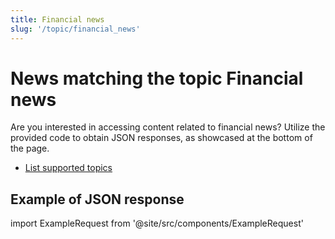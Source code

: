 ```yaml
---
title: Financial news
slug: '/topic/financial_news'
---
```


# News matching the topic Financial news

Are you interested in accessing content related to financial news? Utilize the provided code to obtain JSON responses, as showcased at the bottom of the page.

- [List supported topics](/get-articles/topics)

## Example of JSON response

import ExampleRequest from '@site/src/components/ExampleRequest'

<ExampleRequest url="https://apitube.io/v1/news/articles?limit=2&topic=financial_news"></ExampleRequest>

